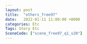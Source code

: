 ```yaml
---
layout: post
title:  "others_free97"
date:   2022-01-11 11:00:00 +0000
categories: Etc
Tags: Story Etc
SceneCode: ["scene_free97_q1_s20"]
---
```

